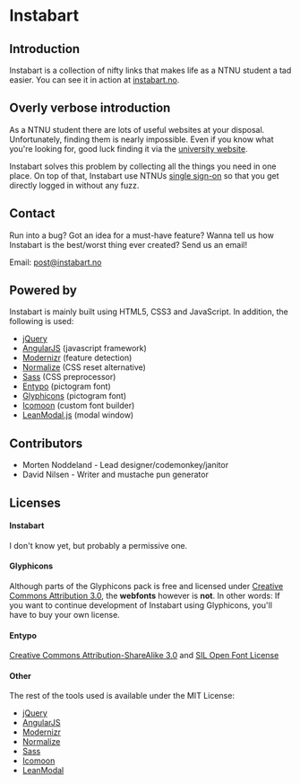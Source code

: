 Instabart
=========

## Introduction
Instabart is a collection of nifty links that makes life as a NTNU student a tad easier. You can see it in action at [instabart.no](http://instabart.no). 

## Overly verbose introduction
As a NTNU student there are lots of useful websites at your disposal. Unfortunately, finding them is nearly impossible. Even if you know what you're looking for, good luck finding it via the [university website](http://xkcd.com/773/).

Instabart solves this problem by collecting all the things you need in one place. On top of that, Instabart use NTNUs [single sign-on](http://searchsecurity.techtarget.com/definition/single-sign-on) so that you get directly logged in without any fuzz.

## Contact
Run into a bug? Got an idea for a must-have feature? Wanna tell us how Instabart is the best/worst thing ever created? Send us an email!

Email: post@instabart.no

## Powered by
Instabart is mainly built using HTML5, CSS3 and JavaScript. In addition, the following is used:

- [jQuery](http://jquery.com/)
- [AngularJS](http://angularjs.org/) (javascript framework)
- [Modernizr](http://modernizr.com/) (feature detection)
- [Normalize](http://necolas.github.io/normalize.css/) (CSS reset alternative)
- [Sass](http://sass-lang.com/) (CSS preprocessor)
- [Entypo](http://entypo.com/) (pictogram font)
- [Glyphicons](http://glyphicons.com/) (pictogram font)
- [Icomoon](http://icomoon.io/) (custom font builder)
- [LeanModal.js](http://leanmodal.finelysliced.com.au/) (modal window)

## Contributors

- Morten Noddeland - Lead designer/codemonkey/janitor
- David Nilsen - Writer and mustache pun generator

## Licenses

#### Instabart
I don't know yet, but probably a permissive one.

#### Glyphicons 
Although parts of the Glyphicons pack is free and licensed under [Creative Commons Attribution 3.0](http://creativecommons.org/licenses/by/3.0/), the **webfonts** however is **not**. In other words: If you want to continue development of Instabart using Glyphicons, you'll have to buy your own license.

#### Entypo
[Creative Commons Attribution-ShareAlike 3.0](http://creativecommons.org/licenses/by-sa/3.0/) and [SIL Open Font License](http://scripts.sil.org/OFL)

#### Other
The rest of the tools used is available under the MIT License:

- [jQuery](https://github.com/jquery/jquery/blob/master/MIT-LICENSE.txt)
- [AngularJS](https://github.com/angular/angular.js/blob/master/LICENSE)
- [Modernizr](http://modernizr.com/license/)
- [Normalize](https://github.com/necolas/normalize.css/blob/master/LICENSE.md)
- [Sass](http://sass-lang.com/docs/yardoc/file.MIT-LICENSE.html)
- [Icomoon](https://github.com/Keyamoon/IcoMoon-App/blob/master/LICENSE.md)
- [LeanModal](http://leanmodal.finelysliced.com.au/)